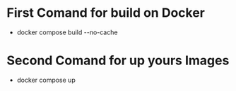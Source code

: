 # First Comand for build on Docker

- docker compose build --no-cache

# Second Comand for up yours Images

- docker compose up